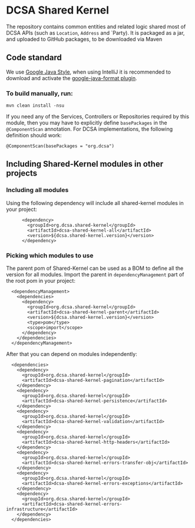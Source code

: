 # DCSA Shared Kernel

The repository contains common entities and related logic shared
most of DCSA APIs (such as `Location`, `Address` and `Party).
It is packaged as a jar, and uploaded to GitHub packages, to be
downloaded via Maven


Code standard
-------------------------------------
We use [Google Java Style](https://google.github.io/styleguide/javaguide.html), when using
IntelliJ it is recommended to download and activate the
[google-java-format plugin](https://github.com/google/google-java-format).


### To build manually, run:
```
mvn clean install -nsu
```

If you need any of the Services, Controllers or Repositories required by
this module, then you may have to explicitly define `basePackages` in the
`@ComponentScan` annotation.  For DCSA implementations, the
following definition should work:

```
@ComponentScan(basePackages = "org.dcsa")
```


## Including Shared-Kernel modules in other projects

### Including all modules

Using the following dependency will include all shared-kernel modules in your project:

```
      <dependency>
        <groupId>org.dcsa.shared-kernel</groupId>
        <artifactId>dcsa-shared-kernel-all</artifactId>
        <version>${dcsa.shared-kernel.version}</version>
      </dependency>
```

### Picking which modules to use

The parent pom of Shared-Kernel can be used as a BOM to define all the version for all modules.
Import the parent in ```dependencyManagement``` part of the root pom in your project:

```
  <dependencyManagement>
    <dependencies>
      <dependency>
        <groupId>org.dcsa.shared-kernel</groupId>
        <artifactId>dcsa-shared-kernel-parent</artifactId>
        <version>${dcsa.shared-kernel.version}</version>
        <type>pom</type>
        <scope>import</scope>
      </dependency>
    </dependencies>
  </dependencyManagement>
```

After that you can depend on modules independently:

```
  <dependencies>
    <dependency>
      <groupId>org.dcsa.shared-kernel</groupId>
      <artifactId>dcsa-shared-kernel-pagination</artifactId>
    </dependency>
    <dependency>
      <groupId>org.dcsa.shared-kernel</groupId>
      <artifactId>dcsa-shared-kernel-persistence</artifactId>
    </dependency>
    <dependency>
      <groupId>org.dcsa.shared-kernel</groupId>
      <artifactId>dcsa-shared-kernel-validation</artifactId>
    </dependency>
    <dependency>
      <groupId>org.dcsa.shared-kernel</groupId>
      <artifactId>dcsa-shared-kernel-http-headers</artifactId>
    </dependency>
    <dependency>
      <groupId>org.dcsa.shared-kernel</groupId>
      <artifactId>dcsa-shared-kernel-errors-transfer-obj</artifactId>
    </dependency>
    <dependency>
      <groupId>org.dcsa.shared-kernel</groupId>
      <artifactId>dcsa-shared-kernel-errors-exceptions</artifactId>
    </dependency>
    <dependency>
      <groupId>org.dcsa.shared-kernel</groupId>
      <artifactId>dcsa-shared-kernel-errors-infrastructure</artifactId>
    </dependency>
  </dependencies>
```
